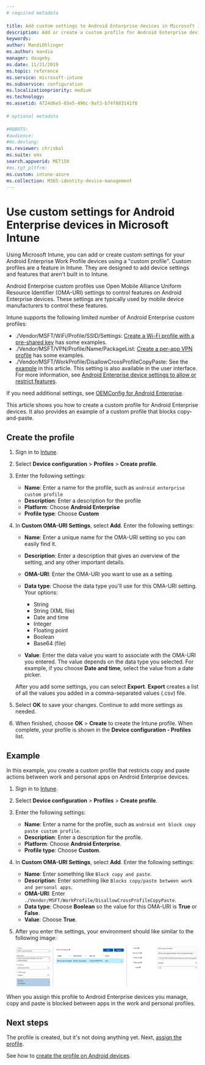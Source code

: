 ```yaml
---
# required metadata

title: Add custom settings to Android Enterprise devices in Microsoft Intune - Azure | Microsoft Docs
description: Add or create a custom profile for Android Enterprise devices to create  in Microsoft Intune
keywords:
author: MandiOhlinger
ms.author: mandia
manager: dougeby
ms.date: 11/21/2019
ms.topic: reference
ms.service: microsoft-intune
ms.subservice: configuration
ms.localizationpriority: medium
ms.technology:
ms.assetid: 4724d6e5-05e5-496c-9af3-b74f083141f8

# optional metadata

#ROBOTS:
#audience:
#ms.devlang:
ms.reviewer: chrisbal
ms.suite: ems
search.appverid: MET150
#ms.tgt_pltfrm:
ms.custom: intune-azure
ms.collection: M365-identity-device-management
---
```


# Use custom settings for Android Enterprise devices in Microsoft Intune

Using Microsoft Intune, you can add or create custom settings for your Android Enterprise Work Profile devices using a "custom profile". Custom profiles are a feature in Intune. They are designed to add device settings and features that aren't built in to Intune.

Android Enterprise custom profiles use Open Mobile Alliance Uniform Resource Identifier (OMA-URI) settings to control features on Android Enterprise devices. These settings are typically used by mobile device manufacturers to control these features.

Intune supports the following limited number of Android Enterprise custom profiles:

- ./Vendor/MSFT/WiFi/Profile/SSID/Settings: [Create a Wi-Fi profile with a pre-shared key](wi-fi-profile-shared-key.md) has some examples.
- ./Vendor/MSFT/VPN/Profile/Name/PackageList: [Create a per-app VPN profile](android-pulse-secure-per-app-vpn.md) has some examples.
- ./Vendor/MSFT/WorkProfile/DisallowCrossProfileCopyPaste: See the [example](#example) in this article. This setting is also available in the user interface. For more information, see [Android Enterprise device settings to allow or restrict features](device-restrictions-android-for-work.md).

If you need additional settings, see [OEMConfig for Android Enterprise](android-oem-configuration-overview.md).

This article shows you how to create a custom profile for Android Enterprise devices. It also provides an example of a custom profile that blocks copy-and-paste.

## Create the profile

1. Sign in to [Intune](https://go.microsoft.com/fwlink/?linkid=2090973).
2. Select **Device configuration** > **Profiles** > **Create profile**.
3. Enter the following settings:

    - **Name**: Enter a name for the profile, such as `android enterprise custom profile`
    - **Description**: Enter a description for the profile
    - **Platform**: Choose **Android Enterprise**
    - **Profile type**: Choose **Custom**

4. In **Custom OMA-URI Settings**, select **Add**. Enter the following settings:

    - **Name**: Enter a unique name for the OMA-URI setting so you can easily find it.
    - **Description**: Enter a description that gives an overview of the setting, and any other important details.
    - **OMA-URI**: Enter the OMA-URI you want to use as a setting.
    - **Data type**: Choose the data type you'll use for this OMA-URI setting. Your options:

      - String
      - String (XML file)
      - Date and time
      - Integer
      - Floating point
      - Boolean
      - Base64 (file)

    - **Value**: Enter the data value you want to associate with the OMA-URI you entered. The value depends on the data type you selected. For example, if you choose **Date and time**, select the value from a date picker.

    After you add some settings, you can select **Export**. **Export** creates a list of all the values you added in a comma-separated values (.csv) file.

5. Select **OK** to save your changes. Continue to add more settings as needed.
6. When finished, choose **OK** > **Create** to create the Intune profile. When complete, your profile is shown in the **Device configuration - Profiles** list.

## Example

In this example, you create a custom profile that restricts copy and paste actions between work and personal apps on Android Enterprise devices.

1. Sign in to [Intune](https://go.microsoft.com/fwlink/?linkid=2090973).
2. Select **Device configuration** > **Profiles** > **Create profile**.
3. Enter the following settings:

    - **Name**: Enter a name for the profile, such as `android ent block copy paste custom profile`.
    - **Description**: Enter a description for the profile.
    - **Platform**: Choose **Android Enterprise**.
    - **Profile type**: Choose **Custom**.

4. In **Custom OMA-URI Settings**, select **Add**. Enter the following settings:

    - **Name**: Enter something like `Block copy and paste`.
    - **Description**: Enter something like `Blocks copy/paste between work and personal apps`.
    - **OMA-URI**: Enter `./Vendor/MSFT/WorkProfile/DisallowCrossProfileCopyPaste`.
    - **Data type**: Choose **Boolean** so the value for this OMA-URI is **True** or **False**.
    - **Value**: Choose **True**.

5. After you enter the settings, your environment should like similar to the following image:

    ![Block copy and paste for Android work profile.](./media/custom-settings-android-for-work/custom-policy-afw-copy-paste.png)

When you assign this profile to Android Enterprise devices you manage, copy and paste is blocked between apps in the work and personal profiles.

## Next steps

The profile is created, but it's not doing anything yet. Next, [assign the profile](device-profile-assign.md).

See how to [create the profile on Android devices](../custom-settings-android.md).
